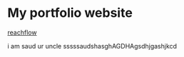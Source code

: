 # My portfolio website

[reachflow](reachflow.site)


i am saud ur uncle sssssaudshasghAGDHAgsdhjgashjkcd



